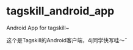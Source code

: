 tagskill_android_app
====================

Android App for tagskill~

  
这个是Tagskill的Android客户端，4j同学快写哇～˝